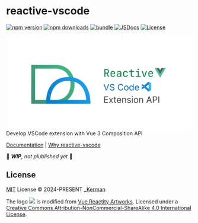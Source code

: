 # reactive-vscode

[![npm version][npm-version-src]][npm-version-href]
[![npm downloads][npm-downloads-src]][npm-downloads-href]
[![bundle][bundle-src]][bundle-href]
[![JSDocs][jsdocs-src]][jsdocs-href]
[![License][license-src]][license-href]

![Header](./docs/public/header.png)
Develop VSCode extension with Vue 3 Composition API

[Documentation](https://kermanx.github.io/reactive-vscode/) | [Why reactive-vscode](https://kermanx.github.io/reactive-vscode/guide/why)

🚧 _**WIP**, not plublished yet_ 🚧

## License

[MIT](./LICENSE) License © 2024-PRESENT [_Kerman](https://github.com/KermanX)

The logo <img src="https://kermanx.github.io/reactive-vscode/logo.svg" width="14"> is modified from [Vue Reactity Artworks](https://github.com/vue-reactivity/art). Licensed under a [Creative Commons Attribution-NonCommercial-ShareAlike 4.0 International License](https://creativecommons.org/licenses/by-nc-sa/4.0/).

<!-- Badges -->

[npm-version-src]: https://img.shields.io/npm/v/reactive-vscode?style=flat&colorA=080f12&colorB=1fa669
[npm-version-href]: https://npmjs.com/package/reactive-vscode
[npm-downloads-src]: https://img.shields.io/npm/dm/reactive-vscode?style=flat&colorA=080f12&colorB=1fa669
[npm-downloads-href]: https://npmjs.com/package/reactive-vscode
[bundle-src]: https://img.shields.io/bundlephobia/minzip/reactive-vscode?style=flat&colorA=080f12&colorB=1fa669&label=minzip
[bundle-href]: https://bundlephobia.com/result?p=reactive-vscode
[license-src]: https://img.shields.io/github/license/KermanX/reactive-vscode.svg?style=flat&colorA=080f12&colorB=1fa669
[license-href]: https://github.com/KermanX/reactive-vscode/blob/main/LICENSE
[jsdocs-src]: https://img.shields.io/badge/jsdocs-reference-080f12?style=flat&colorA=080f12&colorB=1fa669
[jsdocs-href]: https://www.jsdocs.io/package/reactive-vscode
